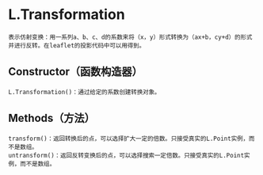 #   L.Transformation
    表示仿射变换：用一系列a、b、c、d的系数来将（x，y）形式转换为（ax+b，cy+d）的形式并进行反转。在leaflet的投影代码中可以用得到。
##  Constructor（函数构造器）
    L.Transformation()：通过给定的系数创建转换对象。
##  Methods（方法）
    transform()：返回转换后的点，可以选择扩大一定的倍数。只接受真实的L.Point实例，而不是数组。
    untransform()：返回反转变换后的点，可以选择搜索一定倍数。只接受真实的L.Point实例，而不是数组。